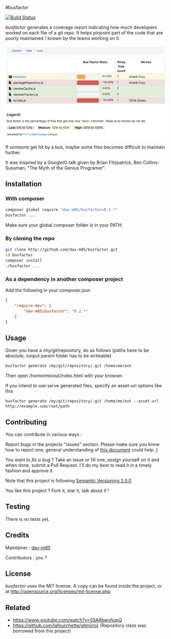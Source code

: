 #busfactor

[![Build Status](https://travis-ci.org/dav-m85/busfactor.png?branch=master)](https://travis-ci.org/dav-m85/busfactor)

*busfactor* generates a coverage report indicating how much developers worked on each file of a git repo. It helps pinpoint part of the code that are poorly maintained / known by the teams working on it.

![screenshot](https://github.com/dav-m85/busfactor/raw/master/doc/screenshot.png)

If someone get hit by a bus, maybe some files becomes difficult to maintain further.

It was inspired by a GoogleIO talk given by Brian Fitzpatrick, Ben Collins-Sussman, "The Myth of the Genius Programer".

Installation
------------

### With composer

```bash
composer global require "dav-m85/busfactor=0.2.*"
busfactor ...
```

Make sure your global composer folder is in your PATH.

### By cloning the repo

```bash
git clone http://github.com/dav-m85/busfactor.git
cd busfactor
composer install
./busfactor ...
```

### As a dependency in another composer project

Add the following in your composer.json
```json
{
    "require-dev": {
        "dav-m85/busfactor": "0.2.*"
    }
}
```

Usage
-----------

Given you have a /my/git/repository, do as follows (paths have to be absolute, output parent folder has to be writeable)
```bash
busfactor generate /my/git/repository/.git /home/me/out
```

Then open /home/me/out/index.html with your browser.

If you intend to use serve generated files, specify an asset-url options like this
```
busfactor generate /my/git/repository/.git /home/me/out --asset-url http://example.com/root/path
```

Contributing
------------

You can contribute in various ways :

*Report bugs* in the projects "issues" section. Please make sure you know how to report one, general understanding of [this
document](http://www.chiark.greenend.org.uk/~sgtatham/bugs.html) could help ;)

You want to *fix a bug* ? Take an issue or fill one, assign yourself on it and when done, submit a Pull Request. I'll do
my best to read it in a timely fashion and approve it.

Note that this project is following [Semantic Versioning 2.0.0](http://semver.org/).

You like this project ? Fork it, star it, talk about it !

Testing
----------------------

There is no tests yet.

Credits
-------
Maintainer : [dav-m85](http://github.com/dav-m85)

Contributors : you ?

License
-------
*busfactor* uses the MIT license. A copy can be found inside the project, or at http://opensource.org/licenses/mit-license.php

Related
-------
*  https://www.youtube.com/watch?v=0SARbwvhupQ
*  https://github.com/lafourchette/gitmirror (Repository class was borrowed from this project)
